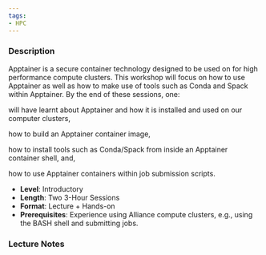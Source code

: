 ```yaml
---
tags:
- HPC
---
```

### Description
Apptainer is a secure container technology designed to be used on for high performance compute clusters. This workshop will focus on how to use Apptainer as well as how to make use of tools such as Conda and Spack within Apptainer.
By the end of these sessions, one:


will have learnt about Apptainer and how it is installed and used on our computer clusters,


how to build an Apptainer container image,


how to install tools such as Conda/Spack from inside an Apptainer container shell, and,


how to use Apptainer containers within job submission scripts.


- **Level**: Introductory
- **Length**: Two 3-Hour Sessions
- **Format**: Lecture + Hands-on
- **Prerequisites**: Experience using Alliance compute clusters, e.g., using the BASH shell and submitting jobs.
### Lecture Notes
